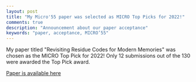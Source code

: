 ```yaml
---
layout: post
title: "My Micro'55 paper was selected as MICRO Top Picks for 2022!"
comments: true
description: "Announcement about our paper acceptance"
keywords: "paper, acceptance, MICRO’55"
---
```


My paper titled "Revisiting Residue Codes for Modern Memories" was chosen as the
MICRO Top Pick for 2022! Only 12 submissions out of the 130 were awarded the Top
Pick award. 

[Paper is available here](https://ieeexplore.ieee.org/document/10122478)
